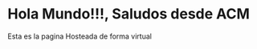<!DOCTYPE html>
<html>
<head>
<title>Pagina para publicar de ACM</title>
</head>
<body>
<h1>Hola Mundo!!!, Saludos desde ACM</h1>
<p>Esta es la pagina Hosteada de forma virtual</p>
</body>
</html>
